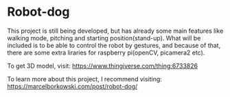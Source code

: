 # Robot-dog
This project is still being developed, but has already some main features like walking mode, pitching and starting position(stand-up). What will be included is to be able to control the robot by gestures, and because of that, there are some extra liraries for raspberry pi(openCV, picamera2 etc).

To get 3D model, visit: https://www.thingiverse.com/thing:6733826

To learn more about this project, I recommend visiting: https://marcelborkowski.com/post/robot-dog/
